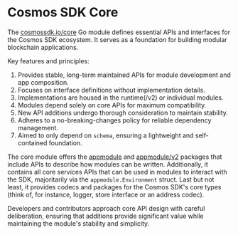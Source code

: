 # Cosmos SDK Core

The [cosmossdk.io/core](https://pkg.go.dev/cosmossdk.io/core) Go module defines essential APIs and interfaces for the Cosmos SDK ecosystem. It serves as a foundation for building modular blockchain applications.

Key features and principles:

1. Provides stable, long-term maintained APIs for module development and app composition.
2. Focuses on interface definitions without implementation details.
3. Implementations are housed in the runtime(/v2) or individual modules.
4. Modules depend solely on core APIs for maximum compatibility.
5. New API additions undergo thorough consideration to maintain stability.
6. Adheres to a no-breaking-changes policy for reliable dependency management.
7. Aimed to only depend on `schema`, ensuring a lightweight and self-contained foundation.

The core module offers the [appmodule](https://pkg.go.dev/cosmossdk.io/core/appmodule) and [appmodule/v2](https://pkg.go.dev/cosmossdk.io/core/appmodule/v2) packages that include APIs to describe how modules can be written.
Additionally, it contains all core services APIs that can be used in modules to interact with the SDK, majoritarily via the `appmodule.Environment` struct.
Last but not least, it provides codecs and packages for the Cosmos SDK's core types (think of, for instance, logger, store interface or an address codec).

Developers and contributors approach core API design with careful deliberation, ensuring that additions provide significant value while maintaining the module's stability and simplicity.

